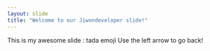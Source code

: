 ```yaml
---
layout: slide
title: "Welcome to our Jiwondeveloper slide!"
---
```

This is my awesome slide : tada emoji
Use the left arrow to go back!
